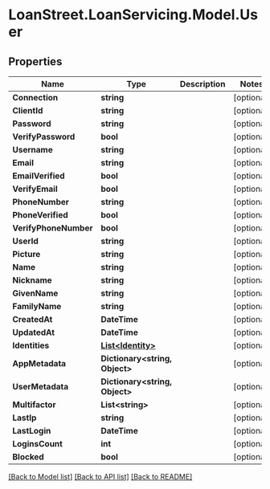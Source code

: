 # LoanStreet.LoanServicing.Model.User
## Properties

Name | Type | Description | Notes
------------ | ------------- | ------------- | -------------
**Connection** | **string** |  | [optional] 
**ClientId** | **string** |  | [optional] 
**Password** | **string** |  | [optional] 
**VerifyPassword** | **bool** |  | [optional] 
**Username** | **string** |  | [optional] 
**Email** | **string** |  | [optional] 
**EmailVerified** | **bool** |  | [optional] 
**VerifyEmail** | **bool** |  | [optional] 
**PhoneNumber** | **string** |  | [optional] 
**PhoneVerified** | **bool** |  | [optional] 
**VerifyPhoneNumber** | **bool** |  | [optional] 
**UserId** | **string** |  | [optional] 
**Picture** | **string** |  | [optional] 
**Name** | **string** |  | [optional] 
**Nickname** | **string** |  | [optional] 
**GivenName** | **string** |  | [optional] 
**FamilyName** | **string** |  | [optional] 
**CreatedAt** | **DateTime** |  | [optional] 
**UpdatedAt** | **DateTime** |  | [optional] 
**Identities** | [**List&lt;Identity&gt;**](Identity.md) |  | [optional] 
**AppMetadata** | **Dictionary&lt;string, Object&gt;** |  | [optional] 
**UserMetadata** | **Dictionary&lt;string, Object&gt;** |  | [optional] 
**Multifactor** | **List&lt;string&gt;** |  | [optional] 
**LastIp** | **string** |  | [optional] 
**LastLogin** | **DateTime** |  | [optional] 
**LoginsCount** | **int** |  | [optional] 
**Blocked** | **bool** |  | [optional] 

[[Back to Model list]](../README.md#documentation-for-models) [[Back to API list]](../README.md#documentation-for-api-endpoints) [[Back to README]](../README.md)

